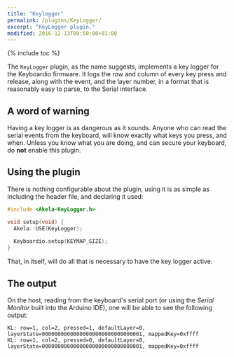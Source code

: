 ```yaml
---
title: "Keylogger"
permalink: /plugins/KeyLogger/
excerpt: "KeyLogger plugin."
modified: 2016-12-13T09:50:00+01:00
---
```


{% include toc %}

The `KeyLogger` plugin, as the name suggests, implements a key logger for the
Keyboardio firmware. It logs the row and column of every key press and release,
along with the event, and the layer number, in a format that is reasonably easy
to parse, to the Serial interface.

## A word of warning

Having a key logger is as dangerous as it sounds. Anyone who can read the serial
events from the keyboard, will know exactly what keys you press, and when.
Unless you know what you are doing, and can secure your keyboard, do **not**
enable this plugin.

## Using the plugin

There is nothing configurable about the plugin, using it is as simple as
including the header file, and declaring it used:

```c++
#include <Akela-KeyLogger.h>

void setup(void) {
  Akela::USE(KeyLogger);
  
  Keyboardio.setup(KEYMAP_SIZE);
}
```

That, in itself, will do all that is necessary to have the key logger active.

## The output

On the host, reading from the keyboard's serial port (or using the *Serial
Monitor* built into the Arduino IDE), one will be able to see the following
output:

```
KL: row=1, col=2, pressed=1, defaultLayer=0, layerState=00000000000000000000000000000001, mappedKey=0xffff
KL: row=1, col=2, pressed=0, defaultLayer=0, layerState=00000000000000000000000000000001, mappedKey=0xffff
```
